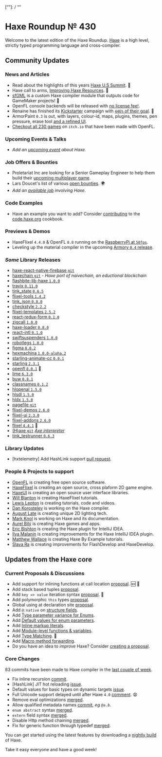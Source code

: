 [_template]: ../templates/roundup.html
[date]: / "2018-05-10 13:40:00"
[modified]: / "2018-05-10 13:40:00"
[published]: / "2018-05-10 14:30:00"
[description]: / "The latest news covering the Haxe community, featuring upcoming talks, the latest HaxeLib releases, game previews and lots more!"
[“”]: / “”

# Haxe Roundup № 430

Welcome to the latest edition of the Haxe Roundup. [Haxe](http://haxe.org/?ref=haxe.io) is a high level, strictly typed programming language and cross-compiler.

## Community Updates

### News and Articles

- Read about the highlights of this years [Haxe U.S Summit](https://haxe.org/blog/haxe-summit-recap/). :star2:
- Haxe call to arms, [Improving Haxe Resources](https://community.haxe.org/t/haxe-call-to-arms-improving-haxe-resources/688/1). :star2:
- [sfGML](https://yellowafterlife.itch.io/gamemaker-haxe) is a custom Haxe compiler module that outputs code for GameMaker projects! :star2:
- OpenFL console backends will be released with [no license fee!](https://twitter.com/larsiusprime/status/992453418584330240).
- Renaine has finished its [Kickstarter](https://www.kickstarter.com/projects/585676804/renaine-a-game-about-overcoming-failure/description) campaign with [`446%` of their goal](https://twitter.com/OctosoftUS/status/992467720691216384). :clap:
- ArmorPaint `0.3` is out, with layers, colour-id, maps, plugins, themes, pen pressure, erase tool [and a refined UI](https://twitter.com/luboslenco/status/992435085914853381).
- [Checkout all 230 games](https://itch.io/games/made-with-openfl) on `itch.io` that have been made with OpenFL.

### Upcoming Events & Talks

- _Add an [upcoming event](https://github.com/skial/haxe.io/labels/events) about Haxe._

### Job Offers & Bounties

- Proletariat Inc are looking for a Senior Gameplay Engineer to help them build their [upcoming multiplayer game](https://twitter.com/cwaneck/status/988398620230766595).
- Lars Doucet's list of various [open bounties](https://github.com/larsiusprime/larsBounties/issues). :earth_africa:
- _Add an [available job](https://github.com/skial/haxe.io/labels/jobs) involving Haxe_.

### Code Examples

- Have an example you want to add? Consider [contributing](https://github.com/HaxeFoundation/code-cookbook#contributing-articles) to the [code.haxe.org](https://code.haxe.org/) cookbook.

### Previews & Demos

- HaxeFlixel `4.4.0` & OpenFL `8.0` running on the [RaspberryPi at `50fps`](https://twitter.com/gepatto/status/993430619706314752).
- Leveling up the material compiler in the upcoming [Armory `0.4` release](https://twitter.com/luboslenco/status/994240727721955328).

### _Some_ Library Releases

- [haxe-react-native-firebase `git`](https://github.com/Jarrio/haxe-react-native-firebase)
- [haxechain `git`](https://github.com/CurlyBraceTT/haxechain) - _Haxe port of naivechain, an eductional blockchain_
- [flashbite-lib-haxe `1.0.0`](http://lib.haxe.org/p/flashbite-lib-haxe)
- [travix `0.11.0`](http://lib.haxe.org/p/travix)
- [tink_state `0.6.5`](http://lib.haxe.org/p/tink_state)
- [flixel-tools `1.4.2`](http://lib.haxe.org/p/flixel-tools)
- [tink_json `0.8.0`](http://lib.haxe.org/p/tink_json)
- [checkstyle `2.2.2`](http://lib.haxe.org/p/checkstyle)
- [flixel-templates `2.5.2`](http://lib.haxe.org/p/flixel-templates)
- [react-redux-form `0.1.0`](http://lib.haxe.org/p/react-redux-form)
- [zigcall `1.0.0`](http://lib.haxe.org/p/zigcall)
- [haxe-loader `0.8.0`](http://lib.haxe.org/p/haxe-loader)
- [react-intl `0.1.0`](http://lib.haxe.org/p/react-intl)
- [swiftsuspenders `1.0.0`](http://lib.haxe.org/p/swiftsuspenders)
- [robotlegs `1.0.0`](http://lib.haxe.org/p/robotlegs)
- [figma `0.0.2`](http://lib.haxe.org/p/figma)
- [hexmachina `1.0.0-alpha.2`](http://lib.haxe.org/p/hexmachina)
- [starling-animate-cc `0.0.1`](http://lib.haxe.org/p/starling-animate-cc)
- [starling `2.3.1`](http://lib.haxe.org/p/starling)
- [openfl `8.0.1`](http://lib.haxe.org/p/openfl) :star2:
- [lime `6.3.0`](http://lib.haxe.org/p/lime)
- [buw `0.8.1`](http://lib.haxe.org/p/buw)
- [classnames `0.1.2`](http://lib.haxe.org/p/classnames)
- [hlopenal `1.5.0`](http://lib.haxe.org/p/hlopenal)
- [hlsdl `1.5.0`](http://lib.haxe.org/p/hlsdl)
- [hldx `1.5.0`](http://lib.haxe.org/p/hldx)
- [pagefile `git`](https://github.com/bendmorris/pagefile)
- [flixel-demos `2.6.0`](http://lib.haxe.org/p/flixel-demos)
- [flixel-ui `2.3.0`](http://lib.haxe.org/p/flixel-ui)
- [flixel-addons `2.6.0`](http://lib.haxe.org/p/flixel-addons)
- [flixel `4.4.1`](http://lib.haxe.org/p/flixel) :star2:
- [(H)axe `git`](https://github.com/matrefeytontias/-H-axe) [_Axe interpreter_](https://twitter.com/matrefeytontias/status/992406381629231105)
- [tink_testrunner `0.6.3`](http://lib.haxe.org/p/tink_testrunner)

### Library Updates

- [hxtelemetry] Add HashLink support [pull request](https://github.com/jcward/hxtelemetry/pull/55).

### People & Projects to support

- [OpenFL](https://www.patreon.com/openfl) is creating free open source software.
- [HaxeFlixel](https://www.patreon.com/haxeflixel) is creating an open source, cross plaform 2D game engine.
- [HaxeUI](https://www.patreon.com/haxeui) is creating an open source user interface libraries.
- [Will Blanton](https://www.patreon.com/x01010111) is creating HaxeFlixel tutorials.
- [Lewis Lepton](https://www.patreon.com/lewislepton) is creating tutorials, code and videos.
- [Dan Korostelev](https://www.patreon.com/nadako) is working on the Haxe compiler.
- [August Late](http://www.patreon.com/augustlate) is creating unique 2D lighting tech.
- [Mark Knol](https://www.patreon.com/markknol) is working on Haxe and its documentation.
- [Aurel Bílý](https://www.patreon.com/Aurel300) is creating Haxe games and apps.
- [Eric Bishton](https://www.patreon.com/EricBishton) is creating the Haxe plugin for IntelliJ IDEA.
- [Ilya Malanin](https://www.patreon.com/mayakwd) is creating improvements for the Haxe IntelliJ IDEA plugin.
- [Matthew Wallace](https://www.patreon.com/haxeexamples) is creating Haxe By Example tutorials.
- [Slava Ra](https://www.patreon.com/slavara) is creating improvements for FlashDevelop and HaxeDevelop.

## Updates from the Haxe core

### Current Proposals & Discussions

- Add support for inlining functions at call location [proposal](https://github.com/HaxeFoundation/haxe-evolution/pull/45). :new: :star2:
- Add stack based tuples [proposal](https://github.com/HaxeFoundation/haxe-evolution/pull/38).
- Add `key => value` iteration syntax [proposal](https://github.com/HaxeFoundation/haxe-evolution/pull/37). :star2:
- Add polymorphic `this` types [proposal](https://github.com/HaxeFoundation/haxe-evolution/pull/36).
- Global using at declaration site [proposal](https://github.com/HaxeFoundation/haxe-evolution/issues/35).
- Add `@:native` on [structure fields](https://github.com/HaxeFoundation/haxe-evolution/pull/32).
- Add [Type parameter variance for Enums](https://github.com/HaxeFoundation/haxe-evolution/pull/28).
- Add [Default values for enum parameters](https://github.com/HaxeFoundation/haxe-evolution/issues/27).
- Add [Inline markup literals](https://github.com/HaxeFoundation/haxe-evolution/pull/26).
- Add [Module-level functions & variables](https://github.com/HaxeFoundation/haxe-evolution/pull/24).
- Add [Type Matching](https://github.com/HaxeFoundation/haxe-evolution/pull/20). :star2:
- Add [Macro method forwarding](https://github.com/HaxeFoundation/haxe-evolution/pull/18).
- Do you have an idea to _improve_ Haxe? Consider [creating a proposal].

### Core Changes

83 commits have been made to Haxe compiler in the [last couple of week].

- Fix inline recursion [commit](https://github.com/HaxeFoundation/haxe/issues/3524#event-1589028510).
- [HashLink] JIT hot reloading [issue](https://github.com/HaxeFoundation/hashlink/issues/145).
- Default values for basic types on dynamic targets [issue](https://github.com/HaxeFoundation/haxe/issues/7002).
- Full Unicode support delayed until after Haxe `4.0` [comment](https://github.com/HaxeFoundation/haxe/pull/7009#issuecomment-387571658). :anguished:
- Remove eval optimizations [merged](https://github.com/HaxeFoundation/haxe/pull/6998).
- Allow qualified metadata names [commit](https://github.com/HaxeFoundation/haxe/commit/f85c1e1ff5c7898a58796d8ef6cffe7267c389b6), _eg `@a.b`_.
- `enum abstract` syntax [merged](https://github.com/HaxeFoundation/haxe/pull/6982).
- `extern` field syntax [merged](https://github.com/HaxeFoundation/haxe/pull/6984).
- Disable Http method chaining [merged](https://github.com/HaxeFoundation/haxe/pull/6980).
- Fix for generic function through typedef [merged](https://github.com/HaxeFoundation/haxe/pull/6971).

You can get started using the latest features by downloading a [nightly build] of Haxe.

Take it easy everyone and have a good week!

[nightly build]: http://build.haxe.org
[creating a proposal]: https://github.com/HaxeFoundation/haxe-evolution
[last couple of week]: https://github.com/issues?utf8=%E2%9C%93&q=closed%3A2018-04-26..2018-05-10+org%3Ahaxefoundation+is%3Aclosed+
